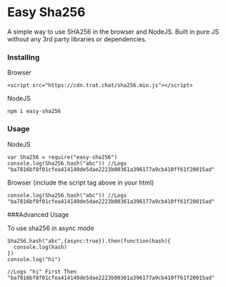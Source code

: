 # Easy Sha256

A simple way to use SHA256 in the browser and NodeJS. Built in pure JS without any 3rd party libraries or dependencies.

### Installing

Browser
```
<script src="https://cdn.trat.chat/sha256.min.js"></script>
```

NodeJS
```
npm i easy-sha256
```


### Usage

NodeJS
```
var Sha256 = require("easy-sha256")
console.log(Sha256.hash("abc")) //Logs "ba7816bf8f01cfea414140de5dae2223b00361a396177a9cb410ff61f20015ad"
```
Browser (include the script tag above in your html)
```
console.log(Sha256.hash("abc")) //Logs "ba7816bf8f01cfea414140de5dae2223b00361a396177a9cb410ff61f20015ad"
```

###Advanced Usage

To use sha256 in async mode
```
Sha256.hash("abc",{async:true}).then(function(hash){
  console.log(hash)
})
console.log("hi")

//Logs "hi" First Then "ba7816bf8f01cfea414140de5dae2223b00361a396177a9cb410ff61f20015ad"
```
